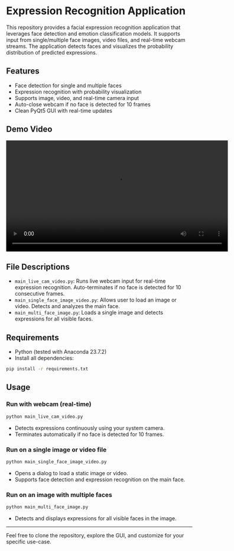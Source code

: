 # Expression Recognition Application

This repository provides a facial expression recognition application that leverages face detection and emotion classification models. It supports input from single/multiple face images, video files, and real-time webcam streams. The application detects faces and visualizes the probability distribution of predicted expressions.

## Features
- Face detection for single and multiple faces
- Expression recognition with probability visualization
- Supports image, video, and real-time camera input
- Auto-close webcam if no face is detected for 10 frames
- Clean PyQt5 GUI with real-time updates

## Demo Video
<video src="https://github.com/user-attachments/assets/1dfa18b7-c0c6-4481-be6f-ad9f7e81ec6f" controls width="600">
  Your browser does not support the video tag.
</video>

## File Descriptions
- `main_live_cam_video.py`: Runs live webcam input for real-time expression recognition. Auto-terminates if no face is detected for 10 consecutive frames.
- `main_single_face_image_video.py`: Allows user to load an image or video. Detects and analyzes the main face.
- `main_multi_face_image.py`: Loads a single image and detects expressions for all visible faces.

## Requirements
- Python (tested with Anaconda 23.7.2)
- Install all dependencies:

```bash
pip install -r requirements.txt
```

## Usage

### Run with webcam (real-time)
```bash
python main_live_cam_video.py
```
- Detects expressions continuously using your system camera.
- Terminates automatically if no face is detected for 10 frames.

### Run on a single image or video file
```bash
python main_single_face_image_video.py
```
- Opens a dialog to load a static image or video.
- Supports face detection and expression recognition on the main face.

### Run on an image with multiple faces
```bash
python main_multi_face_image.py
```
- Detects and displays expressions for all visible faces in the image.

---

Feel free to clone the repository, explore the GUI, and customize for your specific use-case.

